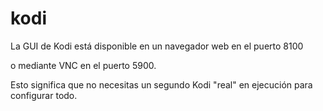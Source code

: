 # kodi

La GUI de Kodi está disponible en un navegador web en el puerto 8100

o mediante VNC en el puerto 5900. 

Esto significa que no necesitas un segundo Kodi "real" en ejecución para configurar todo.

